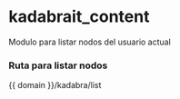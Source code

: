 # kadabrait_content
Modulo para listar nodos del usuario actual

### Ruta para listar nodos
{{ domain }}/kadabra/list
